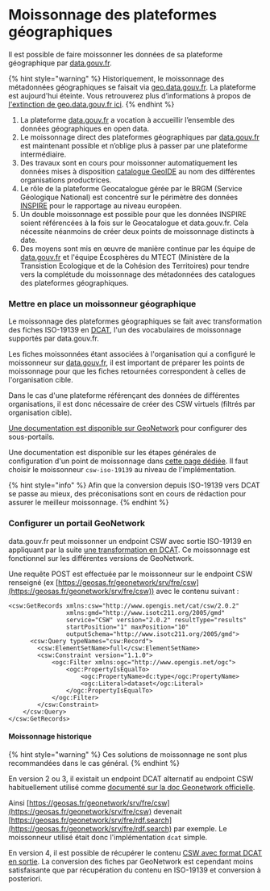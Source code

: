 # Moissonnage des plateformes géographiques

Il est possible de faire moissonner les données de sa plateforme géographique par [data.gouv.fr](https://www.data.gouv.fr/).

{% hint style="warning" %}
Historiquement, le moissonnage des métadonnées géographiques se faisait via [geo.data.gouv.fr](https://geo.data.gouv.fr/). La plateforme est aujourd'hui éteinte. Vous retrouverez plus d’informations à propos de [l'extinction de geo.data.gouv.fr ici](https://www.data.gouv.fr/fr/posts/extinction-de-geo-data-gouv-fr/).
{% endhint %}

1. La plateforme [data.gouv.fr](https://www.data.gouv.fr/fr/posts/extinction-de-geo-data-gouv-fr/www.data.gouv.fr) a vocation à accueillir l’ensemble des données géographiques en open data.
2. Le moissonnage direct des plateformes géographiques par [data.gouv.fr](https://www.data.gouv.fr/fr/posts/extinction-de-geo-data-gouv-fr/www.data.gouv.fr) est maintenant possible et n’oblige plus à passer par une plateforme intermédiaire.
3. Des travaux sont en cours pour moissonner automatiquement les données mises à disposition  [catalogue GeoIDE](http://catalogue.geo-ide.developpement-durable.gouv.fr/catalogue/srv/fre/catalog.search#/home) au nom des différentes organisations productrices.
4. Le rôle de la plateforme Geocatalogue gérée par le BRGM (Service Géologique National) est concentré sur le périmètre des données [INSPIRE](https://knowledge-base.inspire.ec.europa.eu/index\_en) pour le rapportage au niveau européen.
5. Un double moissonnage est possible pour que les données INSPIRE soient référencées à la fois sur le Geocatalogue et data.gouv.fr. Cela nécessite néanmoins de créer deux points de moissonnage distincts à date.
6. Des moyens sont mis en œuvre de manière continue par les équipe de [data.gouv.fr](https://www.data.gouv.fr/fr/posts/extinction-de-geo-data-gouv-fr/www.data.gouv.fr) et l'équipe Écosphères du MTECT (Ministère de la Transistion Ecologique et de la Cohésion des Territoires) pour tendre vers la complétude du moissonnage des métadonnées des catalogues des plateformes géographiques.

### Mettre en place un moissonneur géographique

Le moissonnage des plateformes géographiques se fait avec transformation des fiches ISO-19139 en [DCAT](les-differents-types-de-moissonneurs.md#dcat), l'un des vocabulaires de moissonnage supportés par data.gouv.fr.

Les fiches moissonnées étant associées à l'organisation qui a configuré le moissonneur sur [data.gouv.fr](https://www.data.gouv.fr/), il est important de préparer les points de moissonnage pour que les fiches retournées correspondent à celles de l'organisation cible.

Dans le cas d'une plateforme référençant des données de différentes organisations, il est donc nécessaire de créer des CSW virtuels (filtrés par organisation cible).

[Une documentation est disponible sur GeoNetwork](https://geonetwork-opensource.org/manuals/3.12.x/fra/users/administrator-guide/configuring-the-catalog/portal-configuration.html#configuring-a-sub-portal) pour configurer des sous-portails.

Une documentation est disponible sur les étapes générales de configuration d'un point de moissonnage dans [cette page dédiée](mettre-en-place-un-moissonneur.md). Il faut choisir le moissonneur `csw-iso-19139` au niveau de l'implémentation.

{% hint style="info" %}
Afin que la conversion depuis ISO-19139 vers DCAT se passe au mieux, des préconisations sont en cours de rédaction pour assurer le meilleur moissonnage.
{% endhint %}

### Configurer un portail GeoNetwork

data.gouv.fr peut moissonner un endpoint CSW avec sortie ISO-19139 en appliquant par la suite [une transformation en DCAT](https://github.com/SEMICeu/iso-19139-to-dcat-ap). Ce moissonnage est fonctionnel sur les différentes versions de GeoNetwork.

Une requête POST est effectuée par le moissonneur sur le endpoint CSW renseigné (ex [https://geosas.fr/geonetwork/srv/fre/csw](https://geosas.fr/geonetwork/srv/fre/csw)) avec le contenu suivant :

```
<csw:GetRecords xmlns:csw="http://www.opengis.net/cat/csw/2.0.2"
                xmlns:gmd="http://www.isotc211.org/2005/gmd"
                service="CSW" version="2.0.2" resultType="results"
                startPosition="1" maxPosition="10"
                outputSchema="http://www.isotc211.org/2005/gmd">
      <csw:Query typeNames="csw:Record">
        <csw:ElementSetName>full</csw:ElementSetName>
        <csw:Constraint version="1.1.0">
            <ogc:Filter xmlns:ogc="http://www.opengis.net/ogc">
                <ogc:PropertyIsEqualTo>
                    <ogc:PropertyName>dc:type</ogc:PropertyName>
                    <ogc:Literal>dataset</ogc:Literal>
                </ogc:PropertyIsEqualTo>
            </ogc:Filter>
        </csw:Constraint>
    </csw:Query>
</csw:GetRecords>
```

#### Moissonnage historique

{% hint style="warning" %}
Ces solutions de moissonnage ne sont plus recommandées dans le cas général.
{% endhint %}

En version 2 ou 3, il existait un endpoint DCAT alternatif au endpoint CSW habituellement utilisé comme [documenté sur la doc Geonetwork officielle](https://geonetwork-opensource.org/manuals/3.12.x/en/api/rdf-dcat.html).

Ainsi [https://geosas.fr/geonetwork/srv/fre/csw](https://geosas.fr/geonetwork/srv/fre/csw) devenait [https://geosas.fr/geonetwork/srv/fre/rdf.search](https://geosas.fr/geonetwork/srv/fre/rdf.search) par exemple. Le moissonneur utilisé était donc l'implémentation `dcat` simple.

En version 4, il est possible de récupérer le contenu [CSW avec format DCAT en sortie](https://github.com/geonetwork/core-geonetwork/wiki/DCAT-enhancements). La conversion des fiches par GeoNetwork est cependant moins satisfaisante que par récupération du contenu en ISO-19139 et conversion à posteriori.
